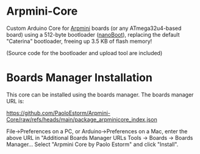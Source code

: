 # Arpmini-Core
Custom Arduino Core for [Arpmini](https://github.com/PaoloEstorm/Arpmini) boards (or any ATmega32u4-based board) using a 512-byte bootloader ([nanoBoot](https://github.com/PaoloEstorm/Arpmini-nanoBoot)), replacing the default "Caterina" bootloader, freeing up 3.5 KB of flash memory!

(Source code for the bootloader and upload tool are included)

# Boards Manager Installation

This core can be installed using the boards manager. The boards manager URL is:

https://github.com/PaoloEstorm/Arpmini-Core/raw/refs/heads/main/package_arpminicore_index.json

File->Preferences on a PC, or Arduino->Preferences on a Mac, enter the above URL in "Additional Boards Manager URLs
Tools -> Boards -> Boards Manager...
Select "Arpmini Core by Paolo Estorm" and click "Install".
